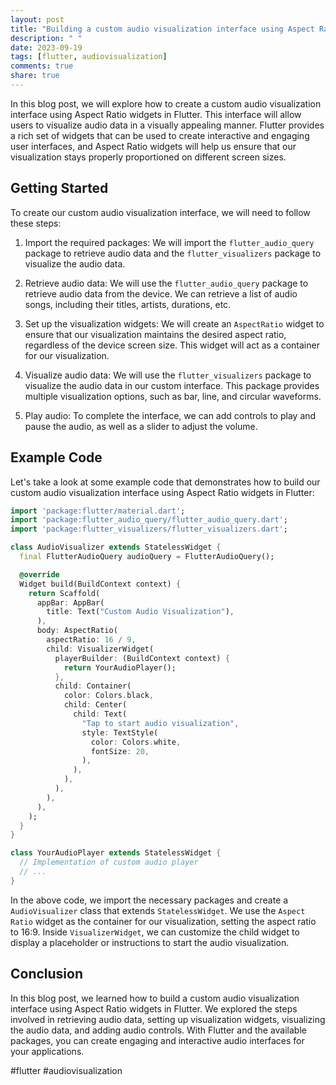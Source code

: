 ```yaml
---
layout: post
title: "Building a custom audio visualization interface using Aspect Ratio widgets in Flutter"
description: " "
date: 2023-09-19
tags: [flutter, audiovisualization]
comments: true
share: true
---
```


In this blog post, we will explore how to create a custom audio visualization interface using Aspect Ratio widgets in Flutter. This interface will allow users to visualize audio data in a visually appealing manner. Flutter provides a rich set of widgets that can be used to create interactive and engaging user interfaces, and Aspect Ratio widgets will help us ensure that our visualization stays properly proportioned on different screen sizes.

## Getting Started

To create our custom audio visualization interface, we will need to follow these steps:

1. Import the required packages: We will import the `flutter_audio_query` package to retrieve audio data and the `flutter_visualizers` package to visualize the audio data.

2. Retrieve audio data: We will use the `flutter_audio_query` package to retrieve audio data from the device. We can retrieve a list of audio songs, including their titles, artists, durations, etc.

3. Set up the visualization widgets: We will create an `AspectRatio` widget to ensure that our visualization maintains the desired aspect ratio, regardless of the device screen size. This widget will act as a container for our visualization.

4. Visualize audio data: We will use the `flutter_visualizers` package to visualize the audio data in our custom interface. This package provides multiple visualization options, such as bar, line, and circular waveforms.

5. Play audio: To complete the interface, we can add controls to play and pause the audio, as well as a slider to adjust the volume.

## Example Code

Let's take a look at some example code that demonstrates how to build our custom audio visualization interface using Aspect Ratio widgets in Flutter:

```dart
import 'package:flutter/material.dart';
import 'package:flutter_audio_query/flutter_audio_query.dart';
import 'package:flutter_visualizers/flutter_visualizers.dart';

class AudioVisualizer extends StatelessWidget {
  final FlutterAudioQuery audioQuery = FlutterAudioQuery();

  @override
  Widget build(BuildContext context) {
    return Scaffold(
      appBar: AppBar(
        title: Text("Custom Audio Visualization"),
      ),
      body: AspectRatio(
        aspectRatio: 16 / 9,
        child: VisualizerWidget(
          playerBuilder: (BuildContext context) {
            return YourAudioPlayer();
          },
          child: Container(
            color: Colors.black,
            child: Center(
              child: Text(
                "Tap to start audio visualization",
                style: TextStyle(
                  color: Colors.white,
                  fontSize: 20,
                ),
              ),
            ),
          ),
        ),
      ),
    );
  }
}

class YourAudioPlayer extends StatelessWidget {
  // Implementation of custom audio player
  // ...
}

```

In the above code, we import the necessary packages and create a `AudioVisualizer` class that extends `StatelessWidget`. We use the `Aspect Ratio` widget as the container for our visualization, setting the aspect ratio to 16:9. Inside `VisualizerWidget`, we can customize the child widget to display a placeholder or instructions to start the audio visualization.

## Conclusion

In this blog post, we learned how to build a custom audio visualization interface using Aspect Ratio widgets in Flutter. We explored the steps involved in retrieving audio data, setting up visualization widgets, visualizing the audio data, and adding audio controls. With Flutter and the available packages, you can create engaging and interactive audio interfaces for your applications.

#flutter #audiovisualization
